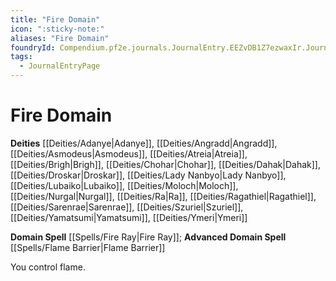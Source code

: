 ```yaml
---
title: "Fire Domain"
icon: ":sticky-note:"
aliases: "Fire Domain"
foundryId: Compendium.pf2e.journals.JournalEntry.EEZvDB1Z7ezwaxIr.JournalEntryPage.egSErNozlL3HRK1y
tags:
  - JournalEntryPage
---
```


# Fire Domain
**Deities** [[Deities/Adanye|Adanye]], [[Deities/Angradd|Angradd]], [[Deities/Asmodeus|Asmodeus]], [[Deities/Atreia|Atreia]], [[Deities/Brigh|Brigh]], [[Deities/Chohar|Chohar]], [[Deities/Dahak|Dahak]], [[Deities/Droskar|Droskar]], [[Deities/Lady Nanbyo|Lady Nanbyo]], [[Deities/Lubaiko|Lubaiko]], [[Deities/Moloch|Moloch]], [[Deities/Nurgal|Nurgal]], [[Deities/Ra|Ra]], [[Deities/Ragathiel|Ragathiel]], [[Deities/Sarenrae|Sarenrae]], [[Deities/Szuriel|Szuriel]], [[Deities/Yamatsumi|Yamatsumi]], [[Deities/Ymeri|Ymeri]]

**Domain Spell** [[Spells/Fire Ray|Fire Ray]]; **Advanced Domain Spell** [[Spells/Flame Barrier|Flame Barrier]]

You control flame.